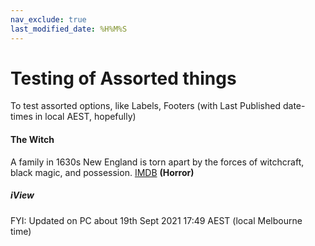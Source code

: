 ```yaml
---
nav_exclude: true
last_modified_date: %H%M%S  
---
```


# Testing of Assorted things
To test assorted options, like Labels, Footers (with Last Published date-times in local AEST, hopefully)
#### The Witch
A family in 1630s New England is torn apart by the forces of witchcraft, black magic, and possession.
[IMDB](https://www.imdb.com/title/tt4263482/)  **(Horror)**
##### iView 
FYI: Updated on PC about 19th Sept 2021 17:49  AEST (local Melbourne time)

